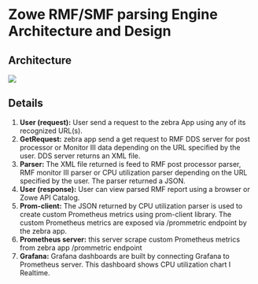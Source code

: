 # Zowe RMF/SMF parsing Engine Architecture and Design
## Architecture
![](https://github.com/openmainframeproject-internship/Zowe-Parsing-Engine-for-SMF-or-RMF-PP-Reports/blob/master/Documentation/ZebraArch.png)

## Details
1.	**User (request):** User send a request to the zebra App using any of its recognized URL(s).
2.	**GetRequest:** zebra app send a get request to RMF DDS server for post processor or Monitor III data depending on the URL specified by the user. DDS server returns an XML file.
3.	**Parser:** The XML file returned is feed to RMF post processor parser, RMF monitor III parser or CPU utilization parser depending on the URL specified by the user. The parser returned a JSON.
4.	**User (response):** User can view parsed RMF report using a browser or Zowe API Catalog.
5.	**Prom-client:** The JSON returned by CPU utilization parser is used to create custom Prometheus metrics using prom-client library. The custom Prometheus metrics are exposed via /prommetric endpoint by the zebra app.
6.	**Prometheus server:** this server scrape custom Prometheus metrics from zebra app /prommetric endpoint
7.	**Grafana:** Grafana dashboards are built by connecting Grafana to Prometheus server. This dashboard shows CPU utilization chart I Realtime.
